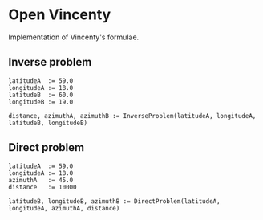 # Open Vincenty
Implementation of Vincenty's formulae.

## Inverse problem

```
latitudeA  := 59.0
longitudeA := 18.0
latitudeB  := 60.0
longitudeB := 19.0

distance, azimuthA, azimuthB := InverseProblem(latitudeA, longitudeA, latitudeB, longitudeB)
```

## Direct problem
```
latitudeA  := 59.0
longitudeA := 18.0
azimuthA   := 45.0
distance   := 10000

latitudeB, longitudeB, azimuthB := DirectProblem(latitudeA, longitudeA, azimuthA, distance)
```
